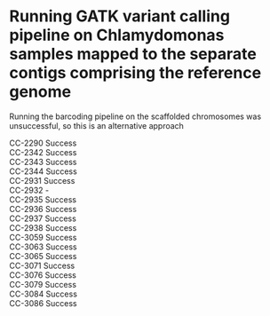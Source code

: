 # Running GATK variant calling pipeline on Chlamydomonas samples mapped to the separate contigs comprising the reference genome

Running the barcoding pipeline on the scaffolded chromosomes was unsuccessful, so this is an alternative approach

CC-2290	Success  
CC-2342	Success  
CC-2343	Success  
CC-2344	Success  
CC-2931	Success  
CC-2932	-  
CC-2935	Success  
CC-2936	Success  
CC-2937	Success  
CC-2938	Success  
CC-3059	Success  
CC-3063	Success  
CC-3065	Success  
CC-3071	Success  
CC-3076	Success  
CC-3079	Success  
CC-3084	Success  
CC-3086	Success  
